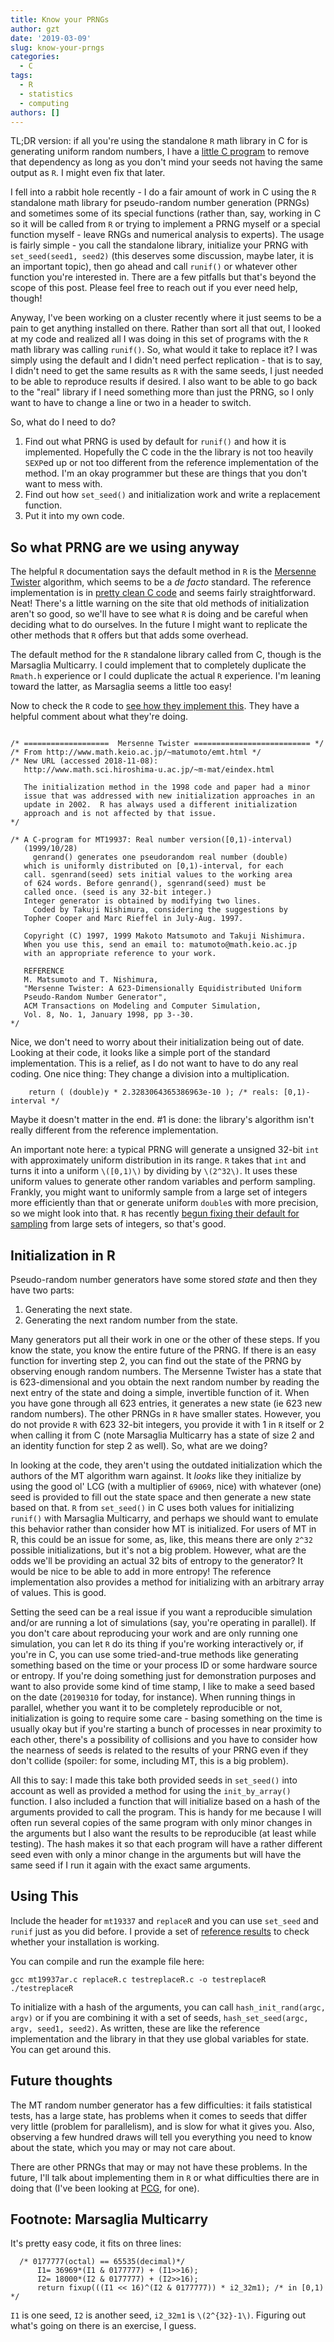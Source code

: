 ```yaml
---
title: Know your PRNGs
author: gzt
date: '2019-03-09'
slug: know-your-prngs
categories:
  - C
tags:
  - R
  - statistics
  - computing
authors: []
---
```


TL;DR version: if all you're using the standalone `R` math library in C for is generating uniform
random numbers, I have a [little C program](https://github.com/gzt/replaceR) to remove 
that dependency as long as you don't mind your seeds not having the same output as `R`. I might
even fix that later.

I fell into a rabbit hole recently - I do a fair amount of work in C using the `R` standalone math
library for pseudo-random number generation (PRNGs) and sometimes some of its special functions
(rather than, say, working in C so it will be called from `R` or trying to implement a PRNG 
myself or a special function myself - leave RNGs and numerical analysis to experts). The usage is 
fairly simple - you call the standalone library, initialize your PRNG with `set_seed(seed1, seed2)`
 (this deserves some discussion, maybe later, it is an important topic), 
 then go ahead and call `runif()` or whatever other function you're interested in. 
 There are a few pitfalls but that's beyond the scope of this 
 post. Please feel free to reach out if you ever need help, though!

Anyway, I've been working on a cluster recently where it just seems to be a pain to get anything
installed on there. Rather than sort all that out, I looked at my code and realized all I was 
doing in this set of programs with the `R` math library was calling `runif()`. So, what would it
take to replace it? I was simply using the default and I didn't need perfect replication - 
that is to say, I didn't need to get the same results as `R` with the same seeds, I just needed
to be able to reproduce results if desired. I also want to be able to go back to the "real"
library if I need something more than just the PRNG, so I only want to have to change a line 
or two in a header to switch.

So, what do I need to do?

1. Find out what PRNG is used by default for `runif()` and how it is implemented. Hopefully
the C code in the the library is not too heavily `SEXP`ed up or not too different from the 
reference implementation of the method. I'm an okay programmer but these are things that you
don't want to mess with.
2. Find out how `set_seed()` and initialization work and write a replacement function.
3. Put it into my own code.


## So what PRNG are we using anyway

The helpful `R` documentation says the default method in `R` is the 
[Mersenne Twister](http://www.math.sci.hiroshima-u.ac.jp/~m-mat/MT/MT2002/emt19937ar.html) 
algorithm, which seems to be a *de facto* standard. The reference implementation is in 
[pretty clean C code](http://www.math.sci.hiroshima-u.ac.jp/~m-mat/MT/MT2002/CODES/mt19937ar.c) and seems fairly straightforward. Neat! There's a little warning on the site that
old methods of initialization aren't so good, so we'll have to see what `R` is doing and
be careful when deciding what to do ourselves. In the future I might want to replicate the
other methods that `R` offers but that adds some overhead.

The default method for the `R` standalone library called from C, though is the Marsaglia Multicarry.
I could implement that to completely duplicate the `Rmath.h` experience or I could duplicate the
actual `R` experience. I'm leaning toward the latter, as Marsaglia seems a little too easy!

Now to check the `R` code to [see how they implement this](https://svn.r-project.org/R/trunk/src/main/RNG.c).
They have a helpful comment about what they're doing.

```

/* ===================  Mersenne Twister ========================== */
/* From http://www.math.keio.ac.jp/~matumoto/emt.html */
/* New URL (accessed 2018-11-08):
   http://www.math.sci.hiroshima-u.ac.jp/~m-mat/eindex.html

   The initialization method in the 1998 code and paper had a minor
   issue that was addressed with new initialization approaches in an
   update in 2002.  R has always used a different initialization
   approach and is not affected by that issue.
*/

/* A C-program for MT19937: Real number version([0,1)-interval)
   (1999/10/28)
     genrand() generates one pseudorandom real number (double)
   which is uniformly distributed on [0,1)-interval, for each
   call. sgenrand(seed) sets initial values to the working area
   of 624 words. Before genrand(), sgenrand(seed) must be
   called once. (seed is any 32-bit integer.)
   Integer generator is obtained by modifying two lines.
     Coded by Takuji Nishimura, considering the suggestions by
   Topher Cooper and Marc Rieffel in July-Aug. 1997.

   Copyright (C) 1997, 1999 Makoto Matsumoto and Takuji Nishimura.
   When you use this, send an email to: matumoto@math.keio.ac.jp
   with an appropriate reference to your work.

   REFERENCE
   M. Matsumoto and T. Nishimura,
   "Mersenne Twister: A 623-Dimensionally Equidistributed Uniform
   Pseudo-Random Number Generator",
   ACM Transactions on Modeling and Computer Simulation,
   Vol. 8, No. 1, January 1998, pp 3--30.
*/
```

Nice, we don't need to worry about their initialization being out of date. 
Looking at their code, it looks like a simple port of the standard implementation. 
This is a relief, as I do not want to have to do any real coding. One nice thing:
They change a division into a multiplication.

```
    return ( (double)y * 2.3283064365386963e-10 ); /* reals: [0,1)-interval */
```
Maybe it doesn't matter in the end. #1 is done: the library's algorithm isn't really 
different from the reference implementation.

An important note here: a typical PRNG will generate a unsigned 32-bit `int` with approximately
uniform distribution in its range. `R` takes that `int` and turns it into a uniform `\([0,1)\)` by 
dividing by `\(2^32\)`. It uses these uniform values to generate other random variables and perform
sampling. Frankly, you might want to uniformly sample from a large set of integers more 
efficiently than that or generate uniform `double`s with more precision, so we might look into 
that. `R` has recently [begun fixing their default for sampling](http://r.789695.n4.nabble.com/Bias-in-R-s-random-integers-td4752563.html) 
from large sets of integers, so that's good.

## Initialization in R 

Pseudo-random number generators have some stored *state* and then they have two parts: 

1. Generating the next state.
2. Generating the next random number from the state.

Many generators put all their work in one or the other of these steps. If you know the state,
you know the entire future of the PRNG. If there is an easy function for inverting step 2,
you can find out the state of the PRNG by observing enough random numbers.
The Mersenne Twister has a state that is 623-dimensional and you obtain the next random number 
by reading the next entry of the state and doing a simple, invertible function of it. 
When you have gone through all 623 entries, it 
generates a new state (ie 623 new random numbers). The other PRNGs in `R` have smaller states.
However, you do not provide `R` with 623 32-bit integers, you provide it with 1 in `R` 
itself or 2 when calling it from C (note Marsaglia Multicarry has a state of size 2 and an identity function 
for step 2 as well). So, what are we doing?

In looking at the code, they aren't using the outdated initialization which the authors
of the MT algorithm warn against. It *looks* like they initialize by using the good ol' 
LCG (with a multiplier of `69069`, nice) with whatever (one) seed is provided to fill out 
the state space and then generate a new state based on that. 
`R` from `set_seed()` in C uses both values for initializing `runif()` with Marsaglia Multicarry,
and perhaps we should want to emulate this behavior rather than consider how MT is initialized.
For users of MT in R, this could be an issue for some, as, like, 
this means there are only `2^32` possible initializations, but it's not a big problem.
However, what are the odds we'll be providing an actual 32 bits of entropy to the generator?
It would be nice to be able to add in more entropy! The reference implementation also provides
a method for initializing with an arbitrary array of values. This is good.

Setting the seed can be a real issue if you want a reproducible simulation and/or are running a 
lot of simulations (say, you're operating in parallel). If you don't care about reproducing
your work and are only running one simulation, you can let `R` do its thing if you're working
interactively or, if you're in C, you can use some tried-and-true methods like generating 
something based on the time or your process ID or some hardware source or entropy. If you're 
doing something just for demonstration purposes and want to also provide some kind of time stamp,
I like to make a seed based on the date (`20190310` for today, for instance). When running
things in parallel, whether you want it to be completely reproducible or not, initialization is
going to require some care - basing something on the time is usually okay but if you're starting
a bunch of processes in near proximity to each other, there's a possibility of collisions and
you have to consider how the nearness of seeds is related to the results of your PRNG even if
they don't collide (spoiler: for some, including MT, this is a big problem). 

All this to say: I made this take both provided seeds in `set_seed()` into account as well as
provided a method for using the `init_by_array()` function. I also included a function that 
will initialize based on a hash of the arguments provided to call the program. This is handy
for me because I will often run several copies of the same program with only minor changes
in the arguments but I also want the results to be reproducible (at least while testing). 
The hash makes it so that each program will have a rather different seed even with only a 
minor change in the arguments but will have the same seed if I run it again with the exact 
same arguments.

## Using This

Include the header for `mt19337` and `replaceR` and you can use `set_seed` and `runif` just as
you did before. I provide a set of 
[reference results](https://github.com/gzt/replaceR/blob/master/ReplaceResults.txt) to check
whether your installation is working. 

You can compile and run the example file here:

```
gcc mt19937ar.c replaceR.c testreplaceR.c -o testreplaceR
./testreplaceR
```
To initialize with a hash of the arguments, you can call `hash_init_rand(argc, argv)` or
if you are combining it with a set of seeds, `hash_set_seed(argc, argv, seed1, seed2)`. 
As written, these are like the reference implementation and the library in that they use 
global variables for state. You can get around this.

## Future thoughts

The MT random number generator has a few difficulties: it fails statistical tests, has a 
large state, has problems when it comes to seeds that differ very little (problem for parallelism), 
and is slow for what it gives you. Also, observing a few hundred draws will
tell you everything you need to know about the state, which you may or may not care about.

There are other PRNGs that may or may not have these problems. In the future, I'll talk about
implementing them in `R` or what difficulties there are in doing that (I've been looking at
[PCG](https://www.pcg-random.org), for one). 

## Footnote: Marsaglia Multicarry

It's pretty easy code, it fits on three lines:

```
  /* 0177777(octal) == 65535(decimal)*/
      I1= 36969*(I1 & 0177777) + (I1>>16);
      I2= 18000*(I2 & 0177777) + (I2>>16);
      return fixup(((I1 << 16)^(I2 & 0177777)) * i2_32m1); /* in [0,1) */
```

`I1` is one seed, `I2` is another seed, `i2_32m1` is `\(2^{32}-1\)`. Figuring out what's going on there is an 
exercise, I guess.

